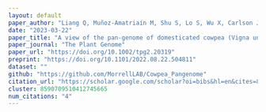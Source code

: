 ```yaml
---
layout: default
paper_author: "Liang Q, Muñoz-Amatriaín M, Shu S, Lo S, Wu X, Carlson JW, Davidson P, Goodstein DM, Phillips J, Janis NM, Lee EJ, Liang C, Morrell PL, Farmer AD, Xu P, Close TJ, Lonardi S "
date: "2023-03-22"
paper_title: "A view of the pan-genome of domesticated cowpea (Vigna unguiculata [L.] Walp.)"
paper_journal: "The Plant Genome"
paper_url: "https://doi.org/10.1002/tpg2.20319"
preprint: "https://doi.org/10.1101/2022.08.22.504811"
dataset: ""
github: "https://github.com/MorrellLAB/Cowpea_Pangenome"
citation_url: "https://scholar.google.com/scholar?oi=bibs&hl=en&cites=8590709510412745665"
cluster: 8590709510412745665
num_citations: "4"
---
```

